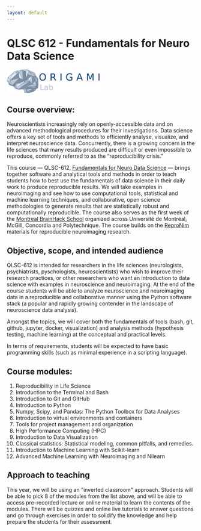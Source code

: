 ```yaml
---
layout: default
---
```



# QLSC 612 - Fundamentals for Neuro Data Science

<img src="logo_horizontal__for_light_background.png" alt="drawing" width="250" class="center">

## Course overview:

Neuroscientists increasingly rely on openly-accessible data and on advanced methodological procedures for their investigations. Data science offers a key set of tools and methods to efficiently analyse, visualize, and interpret neuroscience data. Concurrently, there is a growing concern in the life sciences that many results produced are difficult or even impossible to reproduce, commonly referred to as the “reproducibility crisis.”

This course — QLSC-612, [Fundamentals for Neuro Data Science](https://www.mcgill.ca/study/2019-2020/courses/qlsc-612) — brings together software and analytical tools and methods in order to teach students how to best use the fundamentals of data science in their daily work to produce reproducible results. We will take examples in neuroimaging and see how to use computational tools, statistical and machine learning techniques, and collaborative, open science methodologies to generate results that are statistically robust and computationally reproducible. The course also serves as the first week of the [Montreal BrainHack School](https://school.brainhackmtl.org/) organized across Université de Montréal, McGill, Concordia and Polytechnique. The course builds on the [ReproNim](https://www.repronim.org/) materials for reproducible neuroimaging research.

## Objective, scope, and intended audience

QLSC-612 is intended for researchers in the life sciences (neurologists, psychiatrists, pyschologists, neuroscientists) who wish to improve their research practices, or other researchers who want an introduction to data science with examples in neuroscience and neuroimaging. At the end of the course students will be able to analyze neuroscience and neuroimaging data in a reproducible and collaborative manner using the Python software stack (a popular and rapidly growing contender in the landscape of neuroscience data analysis).

Amongst the topics, we will cover both the fundamentals of tools (bash, git, github, jupyter, docker, visualization) and analysis methods (hypothesis testing, machine learning) at the conceptual and practical levels.

In terms of requirements, students will be expected to have basic programming skills (such as minimal experience in a scripting language).

## Course modules:

1. Reproducibility in Life Science
2. Introduction to the Terminal and Bash
3. Introduction to Git and GitHub
4. Introduction to Python
5. Numpy, Scipy, and Pandas: The Python Toolbox for Data Analyses
6. Introduction to virtual environments and containers
7. Tools for project management and organization
8. High Performance Computing (HPC)
9. Introduction to Data Visualization
10. Classical statistics: Statistical modeling, common pitfalls, and remedies.
11. Introduction to Machine Learning with Scikit-learn
12. Advanced Machine Learning with Neuroimaging and Nilearn

## Approach to teaching

This year, we will be using an "inverted classroom" approach. Students will be able to pick 8 of the modules from the list above, and will be able to access pre-recorded lecture or online material to learn the contents of the modules. There will be quizzes and online live tutorials to answer questions and go through exercises in order to solidify the knowledge and help prepare the students for their assessment.


